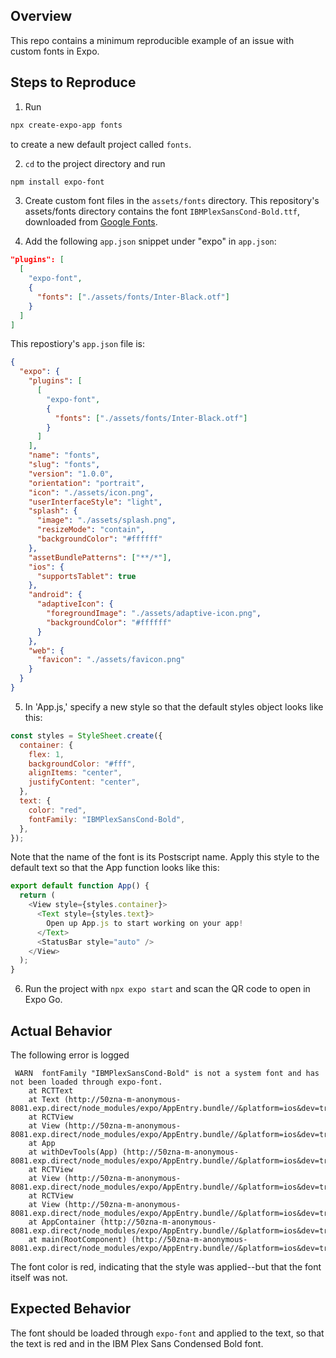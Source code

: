 ## Overview

This repo contains a minimum reproducible example of an issue with custom fonts in Expo.

## Steps to Reproduce

1. Run

```bash
npx create-expo-app fonts
```

to create a new default project called `fonts`.

2. `cd` to the project directory and run

```bash
npm install expo-font
```

3. Create custom font files in the `assets/fonts` directory. This repository's assets/fonts
   directory contains the font `IBMPlexSansCond-Bold.ttf`, downloaded from [Google Fonts](https://fonts.google.com/specimen/IBM+Plex+Sans+Condensed?query=ibm+plex+sans+con).

4. Add the following `app.json` snippet under "expo" in `app.json`:

```json
"plugins": [
  [
    "expo-font",
    {
      "fonts": ["./assets/fonts/Inter-Black.otf"]
    }
  ]
]
```

This repostiory's `app.json` file is:

```json
{
  "expo": {
    "plugins": [
      [
        "expo-font",
        {
          "fonts": ["./assets/fonts/Inter-Black.otf"]
        }
      ]
    ],
    "name": "fonts",
    "slug": "fonts",
    "version": "1.0.0",
    "orientation": "portrait",
    "icon": "./assets/icon.png",
    "userInterfaceStyle": "light",
    "splash": {
      "image": "./assets/splash.png",
      "resizeMode": "contain",
      "backgroundColor": "#ffffff"
    },
    "assetBundlePatterns": ["**/*"],
    "ios": {
      "supportsTablet": true
    },
    "android": {
      "adaptiveIcon": {
        "foregroundImage": "./assets/adaptive-icon.png",
        "backgroundColor": "#ffffff"
      }
    },
    "web": {
      "favicon": "./assets/favicon.png"
    }
  }
}
```

5. In 'App.js,' specify a new style so that the default styles object looks like this:

```javascript
const styles = StyleSheet.create({
  container: {
    flex: 1,
    backgroundColor: "#fff",
    alignItems: "center",
    justifyContent: "center",
  },
  text: {
    color: "red",
    fontFamily: "IBMPlexSansCond-Bold",
  },
});
```

Note that the name of the font is its Postscript name. Apply this style to the default text so that
the App function looks like this:

```javascript
export default function App() {
  return (
    <View style={styles.container}>
      <Text style={styles.text}>
        Open up App.js to start working on your app!
      </Text>
      <StatusBar style="auto" />
    </View>
  );
}
```

6. Run the project with `npx expo start` and scan the QR code to open in Expo Go.

## Actual Behavior

The following error is logged

```text
 WARN  fontFamily "IBMPlexSansCond-Bold" is not a system font and has not been loaded through expo-font.
    at RCTText
    at Text (http://50zna-m-anonymous-8081.exp.direct/node_modules/expo/AppEntry.bundle//&platform=ios&dev=true&hot=false&transform.engine=hermes&transform.bytecode=true&transform.routerRoot=app:88805:27)
    at RCTView
    at View (http://50zna-m-anonymous-8081.exp.direct/node_modules/expo/AppEntry.bundle//&platform=ios&dev=true&hot=false&transform.engine=hermes&transform.bytecode=true&transform.routerRoot=app:70182:43)
    at App
    at withDevTools(App) (http://50zna-m-anonymous-8081.exp.direct/node_modules/expo/AppEntry.bundle//&platform=ios&dev=true&hot=false&transform.engine=hermes&transform.bytecode=true&transform.routerRoot=app:135340:27)
    at RCTView
    at View (http://50zna-m-anonymous-8081.exp.direct/node_modules/expo/AppEntry.bundle//&platform=ios&dev=true&hot=false&transform.engine=hermes&transform.bytecode=true&transform.routerRoot=app:70182:43)
    at RCTView
    at View (http://50zna-m-anonymous-8081.exp.direct/node_modules/expo/AppEntry.bundle//&platform=ios&dev=true&hot=false&transform.engine=hermes&transform.bytecode=true&transform.routerRoot=app:70182:43)
    at AppContainer (http://50zna-m-anonymous-8081.exp.direct/node_modules/expo/AppEntry.bundle//&platform=ios&dev=true&hot=false&transform.engine=hermes&transform.bytecode=true&transform.routerRoot=app:69993:36)
    at main(RootComponent) (http://50zna-m-anonymous-8081.exp.direct/node_modules/expo/AppEntry.bundle//&platform=ios&dev=true&hot=false&transform.engine=hermes&transform.bytecode=true&transform.routerRoot=app:117466:28)
```

The font color is red, indicating that the style was applied--but that the font itself was not.

## Expected Behavior

The font should be loaded through `expo-font` and applied to the text, so that the text is red and in the IBM Plex Sans Condensed Bold font.
